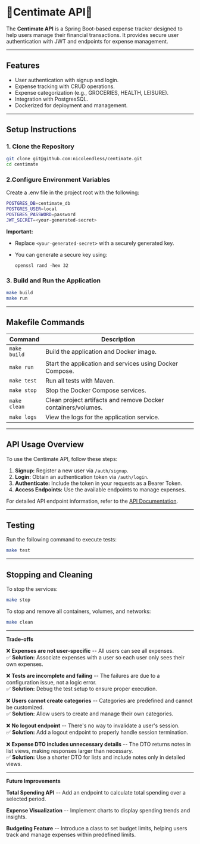 # 💸**Centimate API**💸

The **Centimate API** is a Spring Boot-based expense tracker designed to help users manage their financial transactions. It provides secure user authentication with JWT and endpoints for expense management.

---

## **Features**
- User authentication with signup and login.
- Expense tracking with CRUD operations.
- Expense categorization (e.g., GROCERIES, HEALTH, LEISURE).
- Integration with PostgresSQL.
- Dockerized for deployment and management.

---

## **Setup Instructions**

### 1. **Clone the Repository**
```sh
git clone git@github.com:nicolendless/centimate.git
cd centimate
```

### **2.Configure Environment Variables**
Create a .env file in the project root with the following:
```sh
POSTGRES_DB=centimate_db
POSTGRES_USER=local
POSTGRES_PASSWORD=password
JWT_SECRET=<your-generated-secret>
```

**Important:**

-   Replace `<your-generated-secret>` with a securely generated key.
-   You can generate a secure key using:

    ```
    openssl rand -hex 32
    ```


### **3. Build and Run the Application**
```sh
make build
make run
```

---

## **Makefile Commands**
| Command      | Description                                           |
|--------------|-------------------------------------------------------|
| `make build` | Build the application and Docker image.               |
| `make run`   | Start the application and services using Docker Compose. |
| `make test`  | Run all tests with Maven.                             |
| `make stop`  | Stop the Docker Compose services.                     |
| `make clean` | Clean project artifacts and remove Docker containers/volumes. |
| `make logs`  | View the logs for the application service.            |

---

## **API Usage Overview**

To use the Centimate API, follow these steps:

1. **Signup:** Register a new user via `/auth/signup`.
2. **Login:** Obtain an authentication token via `/auth/login`.
3. **Authenticate:** Include the token in your requests as a Bearer Token.
4. **Access Endpoints:** Use the available endpoints to manage expenses.

For detailed API endpoint information, refer to the [API Documentation](./API.md).

---


## **Testing**
Run the following command to execute tests:
```sh
make test
```
---

## **Stopping and Cleaning**
To stop the services:
```sh
make stop
```

To stop and remove all containers, volumes, and networks:
```sh
make clean
```
---

**Trade-offs**

❌ **Expenses are not user-specific** -- All users can see all expenses.\
✅ **Solution:** Associate expenses with a user so each user only sees their own expenses.

❌ **Tests are incomplete and failing** -- The failures are due to a configuration issue, not a logic error.\
✅ **Solution:** Debug the test setup to ensure proper execution.

❌ **Users cannot create categories** -- Categories are predefined and cannot be customized.\
✅ **Solution:** Allow users to create and manage their own categories.

❌ **No logout endpoint** -- There's no way to invalidate a user's session.\
✅ **Solution:** Add a logout endpoint to properly handle session termination.

❌ **Expense DTO includes unnecessary details** -- The DTO returns notes in list views, making responses larger than necessary.\
✅ **Solution:** Use a shorter DTO for lists and include notes only in detailed views.

---

**Future Improvements**

**Total Spending API** -- Add an endpoint to calculate total spending over a selected period.

**Expense Visualization** -- Implement charts to display spending trends and insights.

**Budgeting Feature** -- Introduce a class to set budget limits, helping users track and manage expenses within predefined limits.

